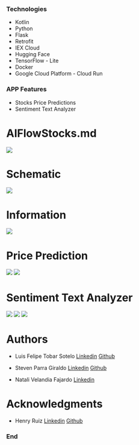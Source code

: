 
### Technologies
- Kotlin
- Python
- Flask
- Retrofit
- IEX Cloud
- Hugging Face
- TensorFlow - Lite
- Docker
- Google Cloud Platform - Cloud Run


### APP Features

- Stocks Price Predictions
- Sentiment Text Analyzer



# AIFlowStocks.md

![](https://i.ibb.co/mRgxx15/AI-Flow-Stocks.png)






# Schematic 
![](https://i.ibb.co/LvzqDqf/Project-Flow-Chart.png)


# Information
![](https://i.ibb.co/4mC0fkp/info-section.png)


# Price Prediction 
![](https://i.ibb.co/Twgmk8F/prediction-section-1.png)
![](https://i.ibb.co/gvnr4yc/prediction-section-2.png)


# Sentiment Text Analyzer

![](https://i.ibb.co/1dhHVMf/news-sentiment-1.png)
![](https://i.ibb.co/L1XgrkD/news-sentiment-2.png)
![](https://i.ibb.co/M7CM5T1/news-sentiment-3.png)


# Authors 
- Luis Felipe Tobar Sotelo
	[Linkedin](http://https://www.linkedin.com/in/luis-felipe-tobar-sot/)
	[Github](https://github.com/felipetobars/)

- Steven Parra Giraldo 
	[Linkedin](https://www.linkedin.com/in/stevenparragiraldo/)
	[Github](https://github.com/StraigenDaigen/)

- Natali Velandia Fajardo
	[Linkedin](https://www.linkedin.com/in/natali-velandia-60346715a/)



# Acknowledgments
- Henry Ruiz 
	[Linkedin](https://www.linkedin.com/in/haruiz/)
	[Github](https://github.com/haruiz/)

### End